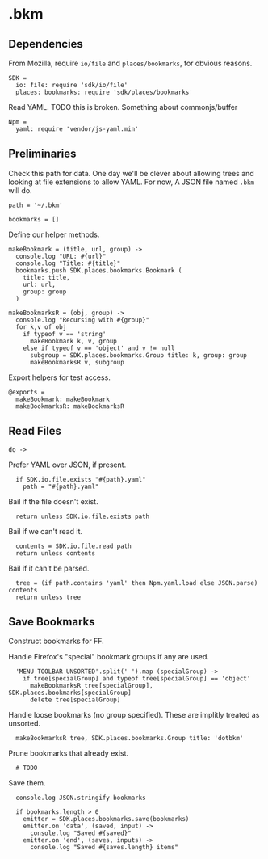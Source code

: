 # .bkm

## Dependencies

From Mozilla, require `io/file` and `places/bookmarks`, for obvious reasons.

    SDK =
      io: file: require 'sdk/io/file'
      places: bookmarks: require 'sdk/places/bookmarks'

Read YAML. TODO this is broken. Something about commonjs/buffer

    Npm =
      yaml: require 'vendor/js-yaml.min'

## Preliminaries

Check this path for data. One day we'll be clever about allowing trees and looking at
file extensions to allow YAML. For now, A JSON file named `.bkm` will do.

    path = '~/.bkm'

    bookmarks = []

Define our helper methods.

    makeBookmark = (title, url, group) ->
      console.log "URL: #{url}"
      console.log "Title: #{title}"
      bookmarks.push SDK.places.bookmarks.Bookmark (
        title: title,
        url: url,
        group: group
      )

    makeBookmarksR = (obj, group) ->
      console.log "Recursing with #{group}"
      for k,v of obj
        if typeof v == 'string'
          makeBookmark k, v, group
        else if typeof v == 'object' and v != null
          subgroup = SDK.places.bookmarks.Group title: k, group: group
          makeBookmarksR v, subgroup


Export helpers for test access.

    @exports =
      makeBookmark: makeBookmark
      makeBookmarksR: makeBookmarksR

## Read Files

    do ->

Prefer YAML over JSON, if present.
      
      if SDK.io.file.exists "#{path}.yaml"
        path = "#{path}.yaml"

Bail if the file doesn't exist. 

      return unless SDK.io.file.exists path

Bail if we can't read it.

      contents = SDK.io.file.read path
      return unless contents

Bail if it can't be parsed.

      tree = (if path.contains 'yaml' then Npm.yaml.load else JSON.parse) contents
      return unless tree

## Save Bookmarks

Construct bookmarks for FF.

Handle Firefox's "special" bookmark groups if any are used.

      'MENU TOOLBAR UNSORTED'.split(' ').map (specialGroup) ->
        if tree[specialGroup] and typeof tree[specialGroup] == 'object'
          makeBookmarksR tree[specialGroup], SDK.places.bookmarks[specialGroup]
          delete tree[specialGroup]

Handle loose bookmarks (no group specified). These are implitly treated as unsorted.

      makeBookmarksR tree, SDK.places.bookmarks.Group title: 'dotbkm'

Prune bookmarks that already exist.

      # TODO

Save them.
 
      console.log JSON.stringify bookmarks

      if bookmarks.length > 0
        emitter = SDK.places.bookmarks.save(bookmarks)
        emitter.on 'data', (saved, input) ->
          console.log "Saved #{saved}"
        emitter.on 'end', (saves, inputs) ->
          console.log "Saved #{saves.length} items"
